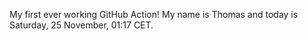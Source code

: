 My first ever working GitHub Action!
My name is Thomas and today is Saturday, 25 November, 01:17 CET. 
